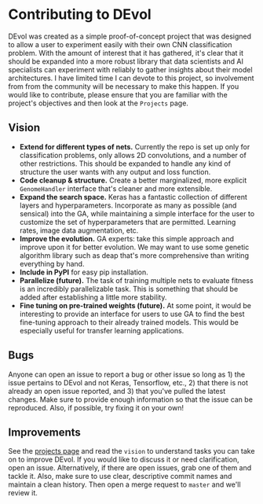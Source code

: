 # Contributing to DEvol

DEvol was created as a simple proof-of-concept project that was designed to allow a user to experiment easily with their own CNN classification problem. With the amount of interest that it has gathered, it's clear that it should be expanded into a more robust library that data scientists and AI specialists can experiment with reliably to gather insights about their model architectures. I have limited time I can devote to this project, so involvement from from the community will be necessary to make this happen. If you would like to contribute, please ensure that you are familiar with the project's objectives and then look at the `Projects` page.

## Vision

- **Extend for different types of nets.** Currently the repo is set up only for classification problems, only allows 2D convolutions, and a number of other restrictions. This should be expanded to handle any kind of structure the user wants with any output and loss function.
- **Code cleanup & structure.** Create a better marginalized, more explicit `GenomeHandler` interface that's cleaner and more extensible. 
- **Expand the search space.** Keras has a fantastic collection of different layers and hyperparameters. Incorporate as many as possible (and sensical) into the GA, while maintaining a simple interface for the user to customize the set of hyperparameters that are permitted. Learning rates, image data augmentation, etc. 
- **Improve the evolution.** GA experts: take this simple approach and improve upon it for better evolution. We may want to use some genetic algorithm library such as deap that's more comprehensive than writing everything by hand.
- **Include in PyPI** for easy pip installation.
- **Parallelize (future).** The task of training multiple nets to evaluate fitness is an incredibly parallelizable task. This is something that should be added after establishing a little more stability.
- **Fine tuning on pre-trained weights (future).** At some point, it would be interesting to provide an interface for users to use GA to find the best fine-tuning approach to their already trained models. This would be especially useful for transfer learning applications.

## Bugs

Anyone can open an issue to report a bug or other issue so long as 1) the issue pertains to DEvol and not Keras, Tensorflow, etc., 2) that there is not already an open issue reported, and 3) that you've pulled the latest changes. Make sure to provide enough information so that the issue can be reproduced. Also, if possible, try fixing it on your own!

## Improvements

See the [projects page](https://github.com/joeddav/devol/projects/1) and read the `vision` to understand tasks you can take on to improve DEvol. If you would like to discuss it or need clarification, open an issue. Alternatively, if there are open issues, grab one of them and tackle it. Also, make sure to use clear, descriptive commit names and maintain a clean history. Then open a merge request to `master` and we'll review it.
